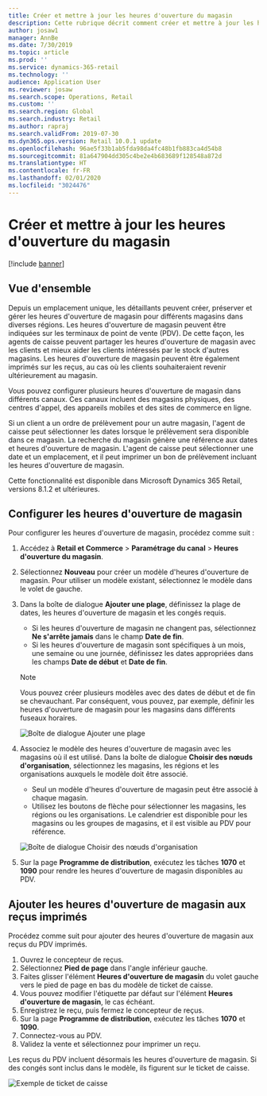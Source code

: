 ```yaml
---
title: Créer et mettre à jour les heures d'ouverture du magasin
description: Cette rubrique décrit comment créer et mettre à jour les heures d'ouverture dans Commerce Headquarters.
author: josaw1
manager: AnnBe
ms.date: 7/30/2019
ms.topic: article
ms.prod: ''
ms.service: dynamics-365-retail
ms.technology: ''
audience: Application User
ms.reviewer: josaw
ms.search.scope: Operations, Retail
ms.custom: ''
ms.search.region: Global
ms.search.industry: Retail
ms.author: rapraj
ms.search.validFrom: 2019-07-30
ms.dyn365.ops.version: Retail 10.0.1 update
ms.openlocfilehash: 96ae5f33b1ab5fda98da4fc48b1fb883ca4d54b8
ms.sourcegitcommit: 81a647904dd305c4be2e4b683689f128548a872d
ms.translationtype: HT
ms.contentlocale: fr-FR
ms.lasthandoff: 02/01/2020
ms.locfileid: "3024476"
---
```

# <a name="create-and-update-store-hours"></a>Créer et mettre à jour les heures d'ouverture du magasin

[!include [banner](../../includes/banner.md)]

## <a name="overview"></a>Vue d'ensemble

Depuis un emplacement unique, les détaillants peuvent créer, préserver et gérer les heures d'ouverture de magasin pour différents magasins dans diverses régions. Les heures d'ouverture de magasin peuvent être indiquées sur les terminaux de point de vente (PDV). De cette façon, les agents de caisse peuvent partager les heures d'ouverture de magasin avec les clients et mieux aider les clients intéressés par le stock d'autres magasins. Les heures d'ouverture de magasin peuvent être également imprimés sur les reçus, au cas où les clients souhaiteraient revenir ultérieurement au magasin.

Vous pouvez configurer plusieurs heures d'ouverture de magasin dans différents canaux. Ces canaux incluent des magasins physiques, des centres d'appel, des appareils mobiles et des sites de commerce en ligne.

Si un client a un ordre de prélèvement pour un autre magasin, l'agent de caisse peut sélectionner les dates lorsque le prélèvement sera disponible dans ce magasin. La recherche du magasin génère une référence aux dates et heures d'ouverture de magasin. L'agent de caisse peut sélectionner une date et un emplacement, et il peut imprimer un bon de prélèvement incluant les heures d'ouverture de magasin.

Cette fonctionnalité est disponible dans Microsoft Dynamics 365 Retail, versions 8.1.2 et ultérieures.

## <a name="configure-store-hours"></a>Configurer les heures d'ouverture de magasin

Pour configurer les heures d'ouverture de magasin, procédez comme suit :

1. Accédez à **Retail et Commerce** \> **Paramétrage du canal** \> **Heures d'ouverture du magasin**.
2. Sélectionnez **Nouveau** pour créer un modèle d'heures d'ouverture de magasin. Pour utiliser un modèle existant, sélectionnez le modèle dans le volet de gauche.
3. Dans la boîte de dialogue **Ajouter une plage**, définissez la plage de dates, les heures d'ouverture de magasin et les congés requis.

    - Si les heures d'ouverture de magasin ne changent pas, sélectionnez **Ne s'arrête jamais** dans le champ **Date de fin**.
    - Si les heures d'ouverture de magasin sont spécifiques à un mois, une semaine ou une journée, définissez les dates appropriées dans les champs **Date de début** et **Date de fin**.

    > [!NOTE]
    > Vous pouvez créer plusieurs modèles avec des dates de début et de fin se chevauchant. Par conséquent, vous pouvez, par exemple, définir les heures d'ouverture de magasin pour les magasins dans différents fuseaux horaires.

    ![Boîte de dialogue Ajouter une plage](../dev-itpro/media/Storehours1.png "Boîte de dialogue Ajouter une plage")

4. Associez le modèle des heures d'ouverture de magasin avec les magasins où il est utilisé. Dans la boîte de dialogue **Choisir des nœuds d'organisation**, sélectionnez les magasins, les régions et les organisations auxquels le modèle doit être associé.

    - Seul un modèle d'heures d'ouverture de magasin peut être associé à chaque magasin.
    - Utilisez les boutons de flèche pour sélectionner les magasins, les régions ou les organisations. Le calendrier est disponible pour les magasins ou les groupes de magasins, et il est visible au PDV pour référence.

    ![Boîte de dialogue Choisir des nœuds d'organisation](../dev-itpro/media/Storehours2.png "Boîte de dialogue Choisir des nœuds d'organisation")

5. Sur la page **Programme de distribution**, exécutez les tâches **1070** et **1090** pour rendre les heures d'ouverture de magasin disponibles au PDV.

## <a name="add-store-hours-to-printed-receipts"></a>Ajouter les heures d'ouverture de magasin aux reçus imprimés

Procédez comme suit pour ajouter des heures d'ouverture de magasin aux reçus du PDV imprimés.

1. Ouvrez le concepteur de reçus.
2. Sélectionnez **Pied de page** dans l'angle inférieur gauche.
3. Faites glisser l'élément **Heures d'ouverture de magasin** du volet gauche vers le pied de page en bas du modèle de ticket de caisse.
4. Vous pouvez modifier l'étiquette par défaut sur l'élément **Heures d'ouverture de magasin**, le cas échéant.
5. Enregistrez le reçu, puis fermez le concepteur de reçus.
6. Sur la page **Programme de distribution**, exécutez les tâches **1070** et **1090**.
7. Connectez-vous au PDV.
8. Validez la vente et sélectionnez pour imprimer un reçu.

Les reçus du PDV incluent désormais les heures d'ouverture de magasin. Si des congés sont inclus dans le modèle, ils figurent sur le ticket de caisse.

![Exemple de ticket de caisse](../dev-itpro/media/Storehours3.png "Exemple de ticket de caisse")
